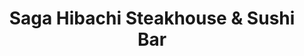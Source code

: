 ---
layout: place
title: Saga Hibachi Steakhouse & Sushi Bar
permalink: /massachusetts/foxborough/saga-hibachi-steakhouse-sushi-bar.html
stateAbbr: MA
stateName: Massachusetts
cityName: Foxborough
seo:
  type: restaurant
  links: https://sagahibachisteakhousema.com/
place_id: ChIJDfk4c7Z85IkRq0Qna_XRn6g
photos:
  - name: >-
      places/ChIJDfk4c7Z85IkRq0Qna_XRn6g/photos/AeeoHcKLooRuerl_VZxKimvsH0MV6WQqhD2d27_W_8AEE4Hgvty01mDe2tkV99kdGsObNYXGRN2yKQwa7G-10M0YTe8UbFOGPTktPAzAox1xWP0XjzbRXfHYqAq7pvZ2RApv3g9NGKCE9P1lwUo4GHcMNtk_PckOBxBrZZq3QQjMd6Byn7adhG9G9o2VRJC_8irYd-W-XOP7q1aXDpqm4Y1_EUOWb79MZD4SKIXFTLu1NF3EQGlYtjdMKpLyQSbmPiNhl7DGglpZmyCltW7TB7VZ8zjDfm1k4FPIUwTNt9dK0WJNanKKqJETSabocdRB0dOk-5_ooxrmZLewRn3ablfGbqPKmb7aT6xv9TSn8PlPzfhlKk7v2cw-kVajAIE5_wsxj3bAn236l6kRPe0ov6f8RrYujWPMBZ-2tedk8ZGzMRY8sZ52
    widthPx: 4640
    heightPx: 3488
    authorAttributions:
      - displayName: Pilar Herrera
        uri: https://maps.google.com/maps/contrib/113965993248820323327
        photoUri: >-
          https://lh3.googleusercontent.com/a-/ALV-UjUfyf1iYUDAy3bvuYYO1PtxhWAEVBWFBEA381c4MhIViEYKycTjug=s100-p-k-no-mo
    flagContentUri: >-
      https://www.google.com/local/imagery/report/?cb_client=maps_api_places.places_api&image_key=!1e10!2sCIHM0ogKEICAgID6hKSa0AE&hl=en-US
    googleMapsUri: >-
      https://www.google.com/maps/place//data=!3m4!1e2!3m2!1sCIHM0ogKEICAgID6hKSa0AE!2e10!4m2!3m1!1s0x89e47cb67338f90d:0xa89fd1f56b2744ab
  - name: >-
      places/ChIJDfk4c7Z85IkRq0Qna_XRn6g/photos/AeeoHcJOUxzWbfqemMUn1ENcxW_X7YcfP1M3YWP_Bt05YIX8vmUy61g7KMOK1K5GzEQjIIHVj2JoxKPgMB0m95vsSKMK_D0JRyStzm2RcfKIMGGKKa1oanXW5ha0t5ZIdfg1RXLt1a2C5rz4Ul6FVgXrEAE7NE5XKHiHiox8Jt5YTWqhcn1gV9BIzsDaS3rC1wp7DlZvm5KlgkdY2km06tv1AoWrtOokNBAubx1RXyNN-KwJeT9ONiZi6yNOEPhXE3IndjPgnrD4-RGDbIzwUTGUDPKrJi5HqffjVHwHXoKohSF9jA
    widthPx: 840
    heightPx: 1087
    authorAttributions:
      - displayName: Saga Hibachi Steakhouse & Sushi Bar
        uri: https://maps.google.com/maps/contrib/113478995385434573410
        photoUri: >-
          https://lh3.googleusercontent.com/a/ACg8ocIy0xRQ-lRavkxSlgj3tre84E2k7RQQOIB_V3Qtxi0mqs-0cA=s100-p-k-no-mo
    flagContentUri: >-
      https://www.google.com/local/imagery/report/?cb_client=maps_api_places.places_api&image_key=!1e10!2sAF1QipMjkrF0yR6r0ePe_GYtrQiX6tZC6_93XVEHV_rM&hl=en-US
    googleMapsUri: >-
      https://www.google.com/maps/place//data=!3m4!1e2!3m2!1sAF1QipMjkrF0yR6r0ePe_GYtrQiX6tZC6_93XVEHV_rM!2e10!4m2!3m1!1s0x89e47cb67338f90d:0xa89fd1f56b2744ab
  - name: >-
      places/ChIJDfk4c7Z85IkRq0Qna_XRn6g/photos/AeeoHcLLMYkMTTWGKzigfA5l0zvAtRkx9iPDBHT0C7pCbar_TUtTzNoe71warXRpNLW3gimmjZUEQjXZllb3tIcfCDaxHLNvmAAWrrceAAnS3gJ0NRRX62SWni2Ib_bsw8XapAVI0aznvzVR42iAZC5g7Lukvhqjm-iGTkuYYkEmzxLWCpckPOASxj518ZBg9ZClG1MsXnGXo3biEfzMHnbzBMjqZZYFTdsvHdg74zlty_8-Rb8XXqVMvx_QwJ9dofUGoGQemYXbSXQriKBw4JyaWC3wEETHXPC0zkbaiKMhk8vW7Nf-7xpjKqEmxg5Y5AET9HWnb9KWi0b8Il-otpPV26knJpJ6rOMjDD72vqEt6_T4tB0tnFTin5ShiuIVShUMp8vhxcBBWZgdUyRIt8papXB9hMPosMtuUzIQ3Vn3uE_5pL5_
    widthPx: 4000
    heightPx: 3000
    authorAttributions:
      - displayName: Alex Bennett
        uri: https://maps.google.com/maps/contrib/107485367846135990036
        photoUri: >-
          https://lh3.googleusercontent.com/a/ACg8ocKzyo_IhYgxZN3T500-LP5d_NZFfLaNY4yjUyVHvdjcXKIiAQ=s100-p-k-no-mo
    flagContentUri: >-
      https://www.google.com/local/imagery/report/?cb_client=maps_api_places.places_api&image_key=!1e10!2sCIHM0ogKEICAgICx8u_UoQE&hl=en-US
    googleMapsUri: >-
      https://www.google.com/maps/place//data=!3m4!1e2!3m2!1sCIHM0ogKEICAgICx8u_UoQE!2e10!4m2!3m1!1s0x89e47cb67338f90d:0xa89fd1f56b2744ab
  - name: >-
      places/ChIJDfk4c7Z85IkRq0Qna_XRn6g/photos/AeeoHcI-kdYtQTUbK6fQ-nxC9MjMjYFTPoNOgCW7cdHa00WHZSMsVNyCu9xKIIn45F5v3j641HM8figPKExvDTQMbNSrQft64WORS-6MTDdmYo5z74Y9L6fO7MHtugca9WvB5Zn39SdWEc8eoY4Pqo9GJrrytJRIcMeON6k97qnSTOohaMG4z2Jow57brMQzdJ8DdloTszGfRSYnovGacedLh0SPeCOmur_OBdqerzMz0Slr8s1S5FmPugpfXqKP6eCuk34yyaVG_NeefTQVzYMJyyprwP1A0mYUj5Neo9CEnjMbdE1nr2yY5vzKSjF0vvw4Z6vL-b9Kch3i0RHN-R1O4jIQqTMhb0m5hoH9lw6DW2Xab4dXwWJ46cnXp3nem_iT2TWKAnLnXp04ak7Z8xmdDoZ2l9He_qqvDI9UFdusfaEDig
    widthPx: 3648
    heightPx: 2736
    authorAttributions:
      - displayName: Joana Costa
        uri: https://maps.google.com/maps/contrib/115336609344687118215
        photoUri: >-
          https://lh3.googleusercontent.com/a-/ALV-UjV0mm5TxRtW072Kl0UBroJVaPyItFm5gYSSrY_ShLW74qJXv4E=s100-p-k-no-mo
    flagContentUri: >-
      https://www.google.com/local/imagery/report/?cb_client=maps_api_places.places_api&image_key=!1e10!2sCIHM0ogKEICAgIDFn56gSQ&hl=en-US
    googleMapsUri: >-
      https://www.google.com/maps/place//data=!3m4!1e2!3m2!1sCIHM0ogKEICAgIDFn56gSQ!2e10!4m2!3m1!1s0x89e47cb67338f90d:0xa89fd1f56b2744ab
  - name: >-
      places/ChIJDfk4c7Z85IkRq0Qna_XRn6g/photos/AeeoHcLv-ltco1GS33eFW3_DN7u4byn1y8veHEO27eU7pEdywmpT8BqCRAqdv0GctkPeaK3S6XUpoRaz78sD4IJrsAtvnQWFhSZq9nXmele8QyMGCHXleLe7z22gmOAB_2Ve4lUL8SZaY2EvcwEyL5RhtHWAoai-mcj_BT3Ze7ehnMRv1iCr9cHV0_eW5hY0sQ3cZTdlF9bSfNwJCcchvZwRY9JAB3kn4NIcnbSEY6lxVDOZgvCJPo5Sc9ALu8FLR0YlWcOSe5wB-mgRFdM-y7mAkJDfYEv7d-7QPJL3mFKg7IJgY0ctgFxBQQl6t5XkITWWbw_fhAHeWXT5izNu-koFgUqqILDg0Z7rjRltKivGXCKCq3hOCfiddIhLBjT2I8CIZXXCdzofvXUGjoOQFbV-Zm47hTPGj6bU1C9zt-9MmvZtYZjQ
    widthPx: 4032
    heightPx: 3024
    authorAttributions:
      - displayName: Aria Sanderson
        uri: https://maps.google.com/maps/contrib/100925060588800596639
        photoUri: >-
          https://lh3.googleusercontent.com/a-/ALV-UjXBl-s77Arc00jvNTE5-p2mUGpdPgEjzfeQn4x1p-iZB3zLo298=s100-p-k-no-mo
    flagContentUri: >-
      https://www.google.com/local/imagery/report/?cb_client=maps_api_places.places_api&image_key=!1e10!2sCIHM0ogKEICAgIDrg86GvAE&hl=en-US
    googleMapsUri: >-
      https://www.google.com/maps/place//data=!3m4!1e2!3m2!1sCIHM0ogKEICAgIDrg86GvAE!2e10!4m2!3m1!1s0x89e47cb67338f90d:0xa89fd1f56b2744ab
  - name: >-
      places/ChIJDfk4c7Z85IkRq0Qna_XRn6g/photos/AeeoHcLqS8N_IoFuOs4ToP8jRYZft4BUg-OijbfV1-oFT-4lZBXgrl5apLk_oetg4_4ZXs9oHrXoYm1ea5gd84BK74ixfiES-GjCkRX9K-ld_iq6dObM1dJVXIoo-H1_HBEYGWP_kmEzb2xn7Cw49hqa8WHhMWx-mNOpnPGEFkZ1I9A1-vZ6lTkvFynVS7GwzCdUA_s-E4zryTKxnRpTDgw2t6ZTpOWzBV1Oni4wPMk5mix_vxD0oFQkJDB8CJL1ME5CNfg_T_O6DLLBEdVJm6gl3dzAQ474J10BjGat1jS1ORd9I4FNn13D3H_yMLb7ppzMYBJrRG5haB7KGwo7UmkGqTZC6PpZh2I28egEIL4GZTMq9xeKAvH3fNU-_JknFLduV9RWA7LUlKI080Hyc9WItybPg7Vrey-3o0k-M4GcA8a5D4cjFuK2ZgsQE_qz45s9
    widthPx: 3000
    heightPx: 4000
    authorAttributions:
      - displayName: Gay couple Adventure
        uri: https://maps.google.com/maps/contrib/102756381028310151917
        photoUri: >-
          https://lh3.googleusercontent.com/a-/ALV-UjXiNvjMkjwoP6aczkBKxjf0eqnThv2dMSC0fov58D9GhbNY0reI=s100-p-k-no-mo
    flagContentUri: >-
      https://www.google.com/local/imagery/report/?cb_client=maps_api_places.places_api&image_key=!1e10!2sCIABIhAA3jU3nwn6yGeoC-sADvdH&hl=en-US
    googleMapsUri: >-
      https://www.google.com/maps/place//data=!3m4!1e2!3m2!1sCIABIhAA3jU3nwn6yGeoC-sADvdH!2e10!4m2!3m1!1s0x89e47cb67338f90d:0xa89fd1f56b2744ab
  - name: >-
      places/ChIJDfk4c7Z85IkRq0Qna_XRn6g/photos/AeeoHcJacfaFPk9EbTa5b4SBel92WDAZwW2yv48awbazWbh2h8O6W27Pio8pEHdzsuKn-7PkanqpHbHOntO83Mf4wFhCe2TdTcelSbtN16S6n3LzL-VJ_hFPvl0iPBv67f5vhylTeNjjJFChpd6rWX7bujV7emQrPioMRRqoSSRkeEKtR79cI3FYJ0Y54S9DUuRX3SDPH9OfMysqO4TBz9fy7rgD-iSOLwCVFsJgBTp1Mox2aoMFhcMDc8dkmzjz7efZrB2DizpyKYxVlri5wYXYsAl5OXnpufpPisAhv_v0cl9Cw_tl_DcUcRhh8PPM6FajgOzo563UsfZ-Dkbb-facVB2mnPECsgE_Ti7NevNXsikvx2TJMKK7l-Y9bv6zvUU9bo4IraGFMmNyfdcmY6q37URiiOpcmGgklN6tBLnLWetc4OSEH8fZBcprxSobZw
    widthPx: 3000
    heightPx: 4000
    authorAttributions:
      - displayName: Gay couple Adventure
        uri: https://maps.google.com/maps/contrib/102756381028310151917
        photoUri: >-
          https://lh3.googleusercontent.com/a-/ALV-UjXiNvjMkjwoP6aczkBKxjf0eqnThv2dMSC0fov58D9GhbNY0reI=s100-p-k-no-mo
    flagContentUri: >-
      https://www.google.com/local/imagery/report/?cb_client=maps_api_places.places_api&image_key=!1e10!2sCIABIhAF0Be_vAt5-2eoC-4ABNpR&hl=en-US
    googleMapsUri: >-
      https://www.google.com/maps/place//data=!3m4!1e2!3m2!1sCIABIhAF0Be_vAt5-2eoC-4ABNpR!2e10!4m2!3m1!1s0x89e47cb67338f90d:0xa89fd1f56b2744ab
  - name: >-
      places/ChIJDfk4c7Z85IkRq0Qna_XRn6g/photos/AeeoHcIXtpxAXzSWeFd35iD-rR3mKZHGnuLsIRFZBcxrE3ZfpNcNNF_F9Gw1-7p1FQtDa5_SA5aY-fNwsWmDtlggOA6y90q2S9qEnzZp6QlN3-GhPgeRoxQKpIHFbVjdziTiMr6ihxUnXD4UMPxETow9dYfrwMdo_ggS0GO86wkaHa-_YbkfpQVBWhD7u-6wph2sDX3WU-EF7g84iKPeByJ5_DyzE29jlJ-M7CFeBa71ewAeASdfmA6KExc25PsqtEzyOU8xT1RS3UJy_iZ84d2JmnjL50ODBs_xLEUZqAktlaq8Jrb6auOXvixounUJ-xdWE4AJ-j8spePuh_sRRq_6oFXWUH82FpW6DAEsKb7Lu99qURdMKMIY-N8KTsLAgnIB3Trz6gO5l-X4kV-AWH2by2QilgzenhgJj06mwlJ1hLk
    widthPx: 1125
    heightPx: 630
    authorAttributions:
      - displayName: Gus Star
        uri: https://maps.google.com/maps/contrib/108976813134504069815
        photoUri: >-
          https://lh3.googleusercontent.com/a/ACg8ocJAtV0vX8Ko1WM4CtgTqW6aIJhtyjnYOO1AnmfI7deXnYJXJA=s100-p-k-no-mo
    flagContentUri: >-
      https://www.google.com/local/imagery/report/?cb_client=maps_api_places.places_api&image_key=!1e10!2sCIHM0ogKEICAgICH5azMFg&hl=en-US
    googleMapsUri: >-
      https://www.google.com/maps/place//data=!3m4!1e2!3m2!1sCIHM0ogKEICAgICH5azMFg!2e10!4m2!3m1!1s0x89e47cb67338f90d:0xa89fd1f56b2744ab
  - name: >-
      places/ChIJDfk4c7Z85IkRq0Qna_XRn6g/photos/AeeoHcK3tBZWPKEitgdmYIJuuVf5lSh3k8KOeEYb9zoPsECTFRy14zXNZCzwPu2iy2SB7Ndso6hwSJSghxE_RXbsZbwf7gBiMKHzZx4xnIwpeeB1jpUkUZblSzouaLGxivclWnG_W049QvXGrSPs05nynaQIhbb6h9SZeiMT20BUQh9uHh1-jiEYAVPybQ6Gdx57oApmwKQKDXoZfjom16aFYDKSOysF75CSPZFpyekWg-YYtap-alqW5aIMMDjTmB_3nvg3bTbiVth5pcmSojFoPEtaa9aG7ytBmDJVJBD5h7HOaUMDjajWWGRwgz4PNKyLiKHsKuov5Bj4Xcj_3a1LFiXlxYkNbkSr2gknSBGW5JOQ1LYi7L_YeKJMsWvk-o7wfzKJ2VrHxxEPw-qp738NwHoS3paOvmpfRk7ZnCX4_iU
    widthPx: 3024
    heightPx: 4032
    authorAttributions:
      - displayName: Sophia Chen
        uri: https://maps.google.com/maps/contrib/107057992723081278916
        photoUri: >-
          https://lh3.googleusercontent.com/a/ACg8ocKdmbWqe_t8ke4ygF_6pd_BX0a_OWOQt4m5CncdIErLNKtBGQ=s100-p-k-no-mo
    flagContentUri: >-
      https://www.google.com/local/imagery/report/?cb_client=maps_api_places.places_api&image_key=!1e10!2sCIHM0ogKEICAgIC1nNm4UA&hl=en-US
    googleMapsUri: >-
      https://www.google.com/maps/place//data=!3m4!1e2!3m2!1sCIHM0ogKEICAgIC1nNm4UA!2e10!4m2!3m1!1s0x89e47cb67338f90d:0xa89fd1f56b2744ab
  - name: >-
      places/ChIJDfk4c7Z85IkRq0Qna_XRn6g/photos/AeeoHcK6796Ce7vlVOicz-BE-D7iXDDmoUXkgotEKVtojOiZAMizB5403LxKeC1oQfqebTYifXuttDIDeQEFliJBJxwnrb188HCc-bRwBN2snWPoZWgiui65CJrwnRPr4QVot7z6-y1d-IOhYZQmlpRwseYSdsCjKcZJMls1qs6mMhhJEwV1B63EUWo5XG4dHU0BKQFmkzuhoN_OmgipOhJTLlaka70PyZvS8iPHRr83UqJESjBLMgOAxjSvE3IuNTWbFLn9Q4sw32VkNJ-6iMLZtAPPinL6nhfmUWQQVhfluit4WHgRaXCdPaX9r6v7jgKQNCrBVDlUYFn4F6A-MXAA8HxLU6J1BTPDfVjOv3FA14E8fsJIVxUEP_iIg4zFZuaafJSa_LMb4AGV-hZ8rW8HRnjWZvH-A7ucEx0KFaJJpRikQA
    widthPx: 4032
    heightPx: 3024
    authorAttributions:
      - displayName: Sophia Chen
        uri: https://maps.google.com/maps/contrib/107057992723081278916
        photoUri: >-
          https://lh3.googleusercontent.com/a/ACg8ocKdmbWqe_t8ke4ygF_6pd_BX0a_OWOQt4m5CncdIErLNKtBGQ=s100-p-k-no-mo
    flagContentUri: >-
      https://www.google.com/local/imagery/report/?cb_client=maps_api_places.places_api&image_key=!1e10!2sCIHM0ogKEICAgIC1nLnMEg&hl=en-US
    googleMapsUri: >-
      https://www.google.com/maps/place//data=!3m4!1e2!3m2!1sCIHM0ogKEICAgIC1nLnMEg!2e10!4m2!3m1!1s0x89e47cb67338f90d:0xa89fd1f56b2744ab
address: 295 Patriot Pl, Foxborough, MA 02035, USA
street: 295 Patriot Pl
city: Foxborough
state: MA
zip: '02035'
country: USA
neighborhood: null
latitude: '42.090729'
longitude: '-71.268049'
accessibility_options:
  wheelchairAccessibleParking: true
  wheelchairAccessibleEntrance: true
  wheelchairAccessibleRestroom: true
  wheelchairAccessibleSeating: true
business_status: OPERATIONAL
name: Saga Hibachi Steakhouse & Sushi Bar
google_maps_links:
  directionsUri: >-
    https://www.google.com/maps/dir//''/data=!4m7!4m6!1m1!4e2!1m2!1m1!1s0x89e47cb67338f90d:0xa89fd1f56b2744ab!3e0
  placeUri: https://maps.google.com/?cid=12150661171663815851
  writeAReviewUri: >-
    https://www.google.com/maps/place//data=!4m3!3m2!1s0x89e47cb67338f90d:0xa89fd1f56b2744ab!12e1
  reviewsUri: >-
    https://www.google.com/maps/place//data=!4m4!3m3!1s0x89e47cb67338f90d:0xa89fd1f56b2744ab!9m1!1b1
  photosUri: >-
    https://www.google.com/maps/place//data=!4m3!3m2!1s0x89e47cb67338f90d:0xa89fd1f56b2744ab!10e5
primary_type: Japanese Restaurant
opening_hours:
  regular: null
  current: null
secondary_opening_hours:
  regular:
    weekdayDescriptions: null
    type: null
  current:
    weekdayDescriptions: null
    type: null
phone: (508) 698-1888
price_level: PRICE_LEVEL_MODERATE
price_range: $20 &ndash; $30
rating: '3.9'
rating_count: 0
website: https://sagahibachisteakhousema.com/
description: >-
  Experience Saga Hibachi in Foxborough, MA$$$Saga Hibachi Steakhouse & Sushi
  Bar in Foxborough, MA, delivers a casual and vibrant Japanese dining vibe with
  a mix of hibachi favorites and creative sushi rolls that highlight fresh
  flavors and innovative twists. Nestled at Patriot Place, this spot features a
  modern atmosphere with a neon-lit bar, making it ideal for enjoying small
  plates and hearty meals in a welcoming setting. Accessibility is a key
  highlight, with options like wheelchair-friendly entrances and seating that
  ensure everyone can savor the experience. The menu balances classic Japanese
  dishes with options for groups, including vegetarian choices and beverages,
  creating a versatile spot for casual outings or special occasions. Whether
  you're seeking sushi restaurants nearby or a taste of authentic hibachi, this
  location stands out for its flavorful offerings and convenient accessibility.
generative_summary: >-
  Experience Saga Hibachi in Foxborough, MA$$$Saga Hibachi Steakhouse & Sushi
  Bar in Foxborough, MA, delivers a casual and vibrant Japanese dining vibe with
  a mix of hibachi favorites and creative sushi rolls that highlight fresh
  flavors and innovative twists. Nestled at Patriot Place, this spot features a
  modern atmosphere with a neon-lit bar, making it ideal for enjoying small
  plates and hearty meals in a welcoming setting. Accessibility is a key
  highlight, with options like wheelchair-friendly entrances and seating that
  ensure everyone can savor the experience. The menu balances classic Japanese
  dishes with options for groups, including vegetarian choices and beverages,
  creating a versatile spot for casual outings or special occasions. Whether
  you're seeking sushi restaurants nearby or a taste of authentic hibachi, this
  location stands out for its flavorful offerings and convenient accessibility.
generative_disclosure: Summarized by AI using the Grok-3-Mini model.
reviews:
  - name: >-
      places/ChIJDfk4c7Z85IkRq0Qna_XRn6g/reviews/ChdDSUhNMG9nS0VJQ0FnTUNBdGRicGh3RRAB
    relativePublishTimeDescription: 2 months ago
    rating: 5
    text:
      text: >-
        Love coming here for sushi and sitting in the dining room area (separate
        from hibachi) hibachi is always wonderful too! Food is always delicious
        and service is exceptional!
      languageCode: en
    originalText:
      text: >-
        Love coming here for sushi and sitting in the dining room area (separate
        from hibachi) hibachi is always wonderful too! Food is always delicious
        and service is exceptional!
      languageCode: en
    authorAttribution:
      displayName: Danielle Ballou
      uri: https://www.google.com/maps/contrib/103774858673360685728/reviews
      photoUri: >-
        https://lh3.googleusercontent.com/a-/ALV-UjV6omJ0HVZTkyGpwF-hemD0iq2iu2ZwiTsv83iYJgU4T0CMPLm8YA=s128-c0x00000000-cc-rp-mo-ba3
    publishTime: '2025-02-02T22:54:16.412438Z'
    flagContentUri: >-
      https://www.google.com/local/review/rap/report?postId=ChdDSUhNMG9nS0VJQ0FnTUNBdGRicGh3RRAB&d=17924085&t=1
    googleMapsUri: >-
      https://www.google.com/maps/reviews/data=!4m6!14m5!1m4!2m3!1sChdDSUhNMG9nS0VJQ0FnTUNBdGRicGh3RRAB!2m1!1s0x89e47cb67338f90d:0xa89fd1f56b2744ab
  - name: >-
      places/ChIJDfk4c7Z85IkRq0Qna_XRn6g/reviews/ChdDSUhNMG9nS0VJQ0FnSUNYMjV2SjBBRRAB
    relativePublishTimeDescription: 5 months ago
    rating: 3
    text:
      text: >-
        The food was ok the salad was mess and the food was cold fast

        The drink was not good for the 10 bucks with fat tuesday down the street
        my 10 bucks drink would have hit better
      languageCode: en
    originalText:
      text: >-
        The food was ok the salad was mess and the food was cold fast

        The drink was not good for the 10 bucks with fat tuesday down the street
        my 10 bucks drink would have hit better
      languageCode: en
    authorAttribution:
      displayName: Vanessa Torres
      uri: https://www.google.com/maps/contrib/104022655629877804643/reviews
      photoUri: >-
        https://lh3.googleusercontent.com/a-/ALV-UjXTGJEzuSeiNs2CHvAnbNwtGa2Fp-Kk0OqDg0oKqUoV_BVwwylEOA=s128-c0x00000000-cc-rp-mo-ba5
    publishTime: '2024-10-20T22:55:41.448716Z'
    flagContentUri: >-
      https://www.google.com/local/review/rap/report?postId=ChdDSUhNMG9nS0VJQ0FnSUNYMjV2SjBBRRAB&d=17924085&t=1
    googleMapsUri: >-
      https://www.google.com/maps/reviews/data=!4m6!14m5!1m4!2m3!1sChdDSUhNMG9nS0VJQ0FnSUNYMjV2SjBBRRAB!2m1!1s0x89e47cb67338f90d:0xa89fd1f56b2744ab
  - name: >-
      places/ChIJDfk4c7Z85IkRq0Qna_XRn6g/reviews/ChZDSUhNMG9nS0VJQ0FnSURKa2FmTkZnEAE
    relativePublishTimeDescription: a year ago
    rating: 5
    text:
      text: >-
        First visit to Saga Hibachi Steakhouse and Sushi.  I wanted the Hibachi
        dining experience.   I was not disappointed. I would visit again.

        The service staff was pleasant and helpful.  The restaurant appeared to
        be clean and was comfortable. It was a little darker than I like, I
        nearly passed by, thinking it was closed.

        I ordered the fillet mignon and scallops. The Hibachi chef was quite
        entertaining. He did some tricks with his cooking utensils and some
        eggs. He also lit a "volcano"  made from an onion slice. He did a good
        job entertaining and cooking. I was pleased.  If you are visiting
        Patriot Place and want an entertaining dinner, this is a great choice.
      languageCode: en
    originalText:
      text: >-
        First visit to Saga Hibachi Steakhouse and Sushi.  I wanted the Hibachi
        dining experience.   I was not disappointed. I would visit again.

        The service staff was pleasant and helpful.  The restaurant appeared to
        be clean and was comfortable. It was a little darker than I like, I
        nearly passed by, thinking it was closed.

        I ordered the fillet mignon and scallops. The Hibachi chef was quite
        entertaining. He did some tricks with his cooking utensils and some
        eggs. He also lit a "volcano"  made from an onion slice. He did a good
        job entertaining and cooking. I was pleased.  If you are visiting
        Patriot Place and want an entertaining dinner, this is a great choice.
      languageCode: en
    authorAttribution:
      displayName: RhE “R”
      uri: https://www.google.com/maps/contrib/107552950670378929136/reviews
      photoUri: >-
        https://lh3.googleusercontent.com/a-/ALV-UjWhxn3fL4a0hIxT8HJcx09RB-3VeIdPygNVtHUnZO0hk197vWIP=s128-c0x00000000-cc-rp-mo-ba6
    publishTime: '2023-07-18T19:58:54.595922Z'
    flagContentUri: >-
      https://www.google.com/local/review/rap/report?postId=ChZDSUhNMG9nS0VJQ0FnSURKa2FmTkZnEAE&d=17924085&t=1
    googleMapsUri: >-
      https://www.google.com/maps/reviews/data=!4m6!14m5!1m4!2m3!1sChZDSUhNMG9nS0VJQ0FnSURKa2FmTkZnEAE!2m1!1s0x89e47cb67338f90d:0xa89fd1f56b2744ab
  - name: >-
      places/ChIJDfk4c7Z85IkRq0Qna_XRn6g/reviews/ChZDSUhNMG9nS0VJQ0FnTUR3X01uWVZREAE
    relativePublishTimeDescription: 2 weeks ago
    rating: 1
    text:
      text: >-
        Dining room experience.  The place felt dirty upon entering.  The cups
        and dishes are made of a hard plastic.  Difficult to enjoy hot tea in a
        hard plastic tumbler. Limited to white rice, no brown rice.  Lots of
        menu items make the menu favorable.
      languageCode: en
    originalText:
      text: >-
        Dining room experience.  The place felt dirty upon entering.  The cups
        and dishes are made of a hard plastic.  Difficult to enjoy hot tea in a
        hard plastic tumbler. Limited to white rice, no brown rice.  Lots of
        menu items make the menu favorable.
      languageCode: en
    authorAttribution:
      displayName: Saint James Real Estate Advisors, LLC
      uri: https://www.google.com/maps/contrib/117260848887146808692/reviews
      photoUri: >-
        https://lh3.googleusercontent.com/a-/ALV-UjWRfDr5ulp-QI9VmBs5SGglzIdmPnH7Gz3TsOAXgaI-g_LFkJzk=s128-c0x00000000-cc-rp-mo
    publishTime: '2025-03-24T16:09:33.813842Z'
    flagContentUri: >-
      https://www.google.com/local/review/rap/report?postId=ChZDSUhNMG9nS0VJQ0FnTUR3X01uWVZREAE&d=17924085&t=1
    googleMapsUri: >-
      https://www.google.com/maps/reviews/data=!4m6!14m5!1m4!2m3!1sChZDSUhNMG9nS0VJQ0FnTUR3X01uWVZREAE!2m1!1s0x89e47cb67338f90d:0xa89fd1f56b2744ab
  - name: >-
      places/ChIJDfk4c7Z85IkRq0Qna_XRn6g/reviews/ChZDSUhNMG9nS0VJQ0FnTURRcDRYSlhREAE
    relativePublishTimeDescription: 4 weeks ago
    rating: 5
    text:
      text: >-
        I honestly love Saga. It’s great for dinner with friends or birthdays,
        the food is fantastic especially the sushi! Our server always came up to
        check on us and is always very kind! I went out with a group of friends
        and we enjoyed the hibachi very much. I got two mango lobster rolls
        along with the filet mignon and chicken. The chef was very silly and
        made all of us laugh. I definitely recommend coming here.
      languageCode: en
    originalText:
      text: >-
        I honestly love Saga. It’s great for dinner with friends or birthdays,
        the food is fantastic especially the sushi! Our server always came up to
        check on us and is always very kind! I went out with a group of friends
        and we enjoyed the hibachi very much. I got two mango lobster rolls
        along with the filet mignon and chicken. The chef was very silly and
        made all of us laugh. I definitely recommend coming here.
      languageCode: en
    authorAttribution:
      displayName: hua Li
      uri: https://www.google.com/maps/contrib/109746179307559418618/reviews
      photoUri: >-
        https://lh3.googleusercontent.com/a/ACg8ocJpY0azn8LnvQpgy5-TxyCxvz9y0aXtgSmlzhhDS3jX4wgqmQ=s128-c0x00000000-cc-rp-mo
    publishTime: '2025-03-14T23:20:31.798795Z'
    flagContentUri: >-
      https://www.google.com/local/review/rap/report?postId=ChZDSUhNMG9nS0VJQ0FnTURRcDRYSlhREAE&d=17924085&t=1
    googleMapsUri: >-
      https://www.google.com/maps/reviews/data=!4m6!14m5!1m4!2m3!1sChZDSUhNMG9nS0VJQ0FnTURRcDRYSlhREAE!2m1!1s0x89e47cb67338f90d:0xa89fd1f56b2744ab
review_summary: >-
  Summary of Customer Feedback$$$Visitors to this Japanese eatery often rave
  about the tasty sushi and entertaining hibachi shows that make meals feel fun
  and memorable, with many highlighting the reliable service and variety of
  options. While some folks noted occasional issues like cooler dishes or simple
  tableware that didn't quite live up to expectations, the overall vibe remains
  upbeat and family-friendly for groups. Feedback frequently praises the
  creative rolls and generous portions, positioning it as a solid pick for
  anyone hunting for top-rated sushi spots in the area. Despite a few mixed
  experiences with drinks or ambiance, the positive energy from satisfied diners
  keeps the atmosphere lively and enjoyable. If you're exploring sushi places
  near me, this spot generally delivers a worthwhile visit with its blend of
  excitement and tasty bites.
review_disclosure: Summarized by AI using the Grok-3-Mini model.
parking_options:
  freeParkingLot: true
  freeStreetParking: true
  valetParking: false
payment_options:
  acceptsCreditCards: true
  acceptsDebitCards: true
  acceptsCashOnly: false
  acceptsNfc: true
allow_dogs: null
curbside_pickup: null
delivery: true
dine_in: true
good_for_children: true
good_for_groups: true
good_for_sports: null
live_music: false
menu_for_children: true
outdoor_seating: null
reservable: true
restroom: true
serves_beer: true
serves_breakfast: false
serves_brunch: false
serves_cocktails: true
serves_coffee: true
serves_dinner: true
serves_dessert: true
serves_lunch: true
serves_vegetarian_food: true
serves_wine: true
takeout: true
update_category: pro
places_description: >-
  Modern place with a neon-lit bar for hibachi dishes, creative sushi rolls &
  other Japanese classics.

---